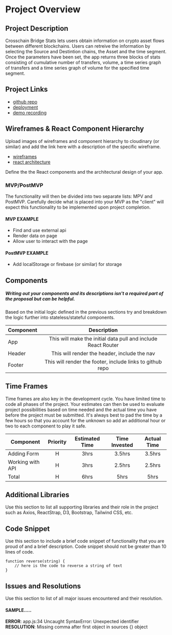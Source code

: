 # Project Overview


## Project Description

Crosschain Bridge Stats lets users obtain information on crypto asset flows between different blockchains. Users can retreive the information by selecting the Source and Destintion chains, the Asset and the time segment. Once the parameters have been set, the app returns three blocks of stats consisting of cumulative number of transfers, volume, a time series graph of transfers and a time series graph of volume for the specified time segment.

## Project Links

- [github repo](https://github.com/guillermoaviles/crosschain-bridging-stats)
- [deployment](https://crosschain-bridging-stats.vercel.app/)
- [demo recording]()

## Wireframes & React Component Hierarchy

Upload images of wireframes and component hierarchy to cloudinary (or similar) and add the link here with a description of the specific wireframe.

- [wireframes]()
- [react architecture]()

Define the the React components and the architectural design of your app.

### MVP/PostMVP

The functionality will then be divided into two separate lists: MPV and PostMVP.  Carefully decide what is placed into your MVP as the "client" will expect this functionality to be implemented upon project completion.  

#### MVP EXAMPLE
- Find and use external api 
- Render data on page 
- Allow user to interact with the page

#### PostMVP EXAMPLE

- Add localStorage or firebase (or similar) for storage

## Components
##### Writing out your components and its descriptions isn't a required part of the proposal but can be helpful.

Based on the initial logic defined in the previous sections try and breakdown the logic further into stateless/stateful components. 

| Component | Description | 
| --- | :---: |  
| App | This will make the initial data pull and include React Router| 
| Header | This will render the header, include the nav | 
| Footer | This will render the footer, include links to github repo | 

## Time Frames

Time frames are also key in the development cycle.  You have limited time to code all phases of the project.  Your estimates can then be used to evaluate project possibilities based on time needed and the actual time you have before the project must be submitted. It's always best to pad the time by a few hours so that you account for the unknown so add an additional hour or two to each component to play it safe. 

| Component | Priority | Estimated Time | Time Invested | Actual Time |
| --- | :---: |  :---: | :---: | :---: |
| Adding Form | H | 3hrs| 3.5hrs | 3.5hrs |
| Working with API | H | 3hrs| 2.5hrs | 2.5hrs |
| Total | H | 6hrs| 5hrs | 5hrs |

## Additional Libraries
 Use this section to list all supporting libraries and their role in the project such as Axios, ReactStrap, D3, Bootstrap, Tailwind CSS, etc. 

## Code Snippet

Use this section to include a brief code snippet of functionality that you are proud of and a brief description.  Code snippet should not be greater than 10 lines of code. 

```
function reverse(string) {
	// here is the code to reverse a string of text
}
```

## Issues and Resolutions
 Use this section to list of all major issues encountered and their resolution.

#### SAMPLE.....
**ERROR**: app.js:34 Uncaught SyntaxError: Unexpected identifier                                
**RESOLUTION**: Missing comma after first object in sources {} object
